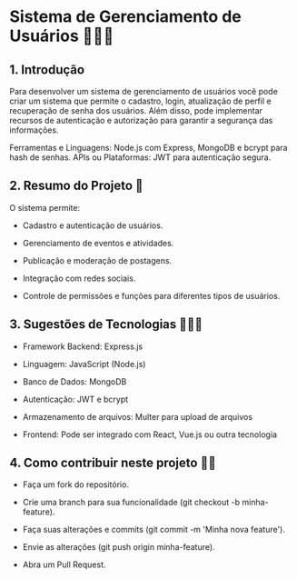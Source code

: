 # Sistema de Gerenciamento de Usuários 👩🏽🦖

 ## 1. Introdução

<p> Para desenvolver um sistema de gerenciamento de usuários você pode criar um sistema que permite o cadastro, login, atualização de perfil e recuperação de senha dos usuários. Além disso, pode implementar recursos de autenticação e autorização para garantir a segurança das informações.

Ferramentas e Linguagens: Node.js com Express, MongoDB e bcrypt para hash de senhas.
APIs ou Plataformas: JWT para autenticação segura. </p>

## 2. Resumo do Projeto 📃

<p> O sistema permite:

- Cadastro e autenticação de usuários.

- Gerenciamento de eventos e atividades.

- Publicação e moderação de postagens.

- Integração com redes sociais.

- Controle de permissões e funções para diferentes tipos de usuários. </p>

## 3. Sugestões de Tecnologias 👩🏽‍💻

<p>

- Framework Backend: Express.js
  
- Linguagem: JavaScript (Node.js)

- Banco de Dados: MongoDB

- Autenticação: JWT e bcrypt

- Armazenamento de arquivos: Multer para upload de arquivos

- Frontend: Pode ser integrado com React, Vue.js ou outra tecnologia</p>

## 4. Como contribuir neste projeto 🚀🤓

<p>
  
- Faça um fork do repositório.

- Crie uma branch para sua funcionalidade (git checkout -b minha-feature).

- Faça suas alterações e commits (git commit -m 'Minha nova feature').

- Envie as alterações (git push origin minha-feature).

- Abra um Pull Request.</p>
